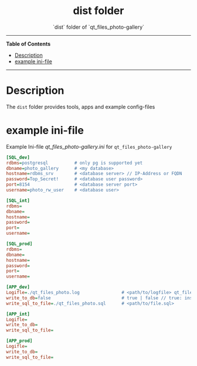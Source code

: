 <div id="top" align="center">
<h1>dist folder</h1>

<p>`dist` folder of `qt_files_photo-gallery`</p>

</div>

<hr>

<!-- START doctoc generated TOC please keep comment here to allow auto update -->
<!-- DON'T EDIT THIS SECTION, INSTEAD RE-RUN doctoc TO UPDATE -->

**Table of Contents**

- [Description](#description)
- [example ini-file](#example-ini-file)

<!-- END doctoc generated TOC please keep comment here to allow auto update -->

<hr>

# Description

The `dist` folder provides tools, apps and example config-files

# example ini-file

Example Ini-file _qt_files_photo-gallery.ini_ for `qt_files_photo-gallery`

```Ini
[SQL_dev]
rdbms=postgresql          # only pg is supported yet
dbname=photo_gallery      # <my database>
hostname=rdbms_srv        # <database server> // IP-Address or FQDN
password=Top_Secret!      # <database user password>
port=8154                 # <database server port>
username=photo_rw_user    # <database user>

[SQL_int]
rdbms=
dbname=
hostname=
password=
port=
username=

[SQL_prod]
rdbms=
dbname=
hostname=
password=
port=
username=

[APP_dev]
Logifle=./qt_files_photo.log                # <path/to/logfile> qt_files_photo-gallery
write_to_db=false                           # true | false // true: insert vals into DB | false: write sql inserts into file
write_sql_to_file=./qt_files_photo.sql      # <path/to/file.sql>

[APP_int]
Logifle=
write_to_db=
write_sql_to_file=

[APP_prod]
Logifle=
write_to_db=
write_sql_to_file=
```
